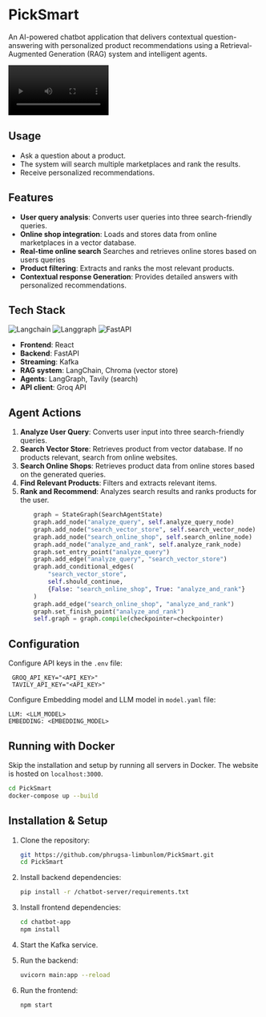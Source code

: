 # PickSmart

An AI-powered chatbot application that delivers contextual question-answering with personalized product recommendations using a Retrieval-Augmented Generation (RAG) system and intelligent agents.

<video src="https://github.com/user-attachments/assets/cc4a49d2-066e-48be-bb07-338ee3767c0c" width="200" controls>
</video>

## Usage
- Ask a question about a product.
- The system will search multiple marketplaces and rank the results.
- Receive personalized recommendations.

## Features
- **User query analysis**: Converts user queries into three search-friendly queries.
- **Online shop integration**: Loads and stores data from online marketplaces in a vector database.
- **Real-time online search** Searches and retrieves online stores based on users queries
- **Product filtering**: Extracts and ranks the most relevant products.
- **Contextual response Generation**: Provides detailed answers with personalized recommendations.

## Tech Stack
<img alt="Langchain" src="https://img.shields.io/badge/-langchain-013243?style=flat&logo=langchain&logoColor=white"> <img alt="Langgraph" src="https://img.shields.io/badge/-Langgraph-013243?style=flat&logo=Langgraph&logoColor=white"> <img alt="FastAPI" src="https://img.shields.io/badge/-Fastapi-013243?style=flat&logo=Fastapi&logoColor=white">
- **Frontend**: React  
- **Backend**: FastAPI  
- **Streaming**: Kafka  
- **RAG system**: LangChain, Chroma (vector store)
- **Agents**: LangGraph, Tavily (search)  
- **API client**: Groq API

## Agent Actions
1. **Analyze User Query**: Converts user input into three search-friendly queries.  
2. **Search Vector Store**: Retrieves product from vector database. If no products relevant, search from online websites.
3. **Search Online Shops**: Retrieves product data from online stores based on the generated queries.  
4. **Find Relevant Products**: Filters and extracts relevant items.  
5. **Rank and Recommend**: Analyzes search results and ranks products for the user.

 ```python
        graph = StateGraph(SearchAgentState)
        graph.add_node("analyze_query", self.analyze_query_node)
        graph.add_node("search_vector_store", self.search_vector_node)
        graph.add_node("search_online_shop", self.search_online_node)
        graph.add_node("analyze_and_rank", self.analyze_rank_node)
        graph.set_entry_point("analyze_query")
        graph.add_edge("analyze_query", "search_vector_store")
        graph.add_conditional_edges(
            "search_vector_store",
            self.should_continue,
            {False: "search_online_shop", True: "analyze_and_rank"}
        )
        graph.add_edge("search_online_shop", "analyze_and_rank")
        graph.set_finish_point("analyze_and_rank")
        self.graph = graph.compile(checkpointer=checkpointer)
 ```

## Configuration

Configure API keys in the `.env` file:
   ```env
    GROQ_API_KEY="<API_KEY>"
    TAVILY_API_KEY="<API_KEY>"
   ```
Configure Embedding model and LLM model in `model.yaml` file:
   ```env
   LLM: <LLM_MODEL>
   EMBEDDING: <EMBEDDING_MODEL>
   ```

## Running with Docker

Skip the installation and setup by running all servers in Docker. The website is hosted on `localhost:3000`.

```bash
cd PickSmart
docker-compose up --build
```


## Installation & Setup
1. Clone the repository:
   ```bash
   git https://github.com/phrugsa-limbunlom/PickSmart.git
   cd PickSmart
   ```

2. Install backend dependencies:
   ```bash
   pip install -r /chatbot-server/requirements.txt
   ```

3. Install frontend dependencies:
   ```bash
   cd chatbot-app
   npm install
   ```

4. Start the Kafka service.


5. Run the backend:
   ```bash
   uvicorn main:app --reload
   ```

6. Run the frontend:
   ```bash
   npm start
   ```
